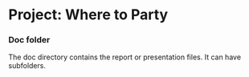 # Project: Where to Party
### Doc folder

The doc directory contains the report or presentation files. It can have subfolders.  
